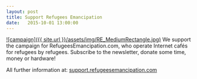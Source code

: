 ```yaml
---
layout: post 
title: Support Refugees Emancipation
date:   2015-10-01 13:00:00
---
```


[![campaign]({{ site.url }}/assets/img/RE_MediumRectangle.jpg)](http://support.refugeesemancipation.com)
We support the campaign for RefugeesEmancipation.com,
who operate Internet cafés for refugees by refugees.
Subscribe to the newsletter, donate some time, money or hardware!

All further information at: [support.refugeesemancipation.com](http://support.refugeesemancipation.com)

